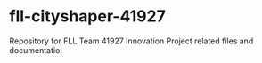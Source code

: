 # fll-cityshaper-41927
Repository for FLL Team 41927 Innovation Project related files and documentatio.
